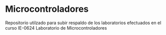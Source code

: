 # Microcontroladores
Repositorio utilzado para subir respaldo de los laboratorios efectuados en el curso IE-0624 Laboratorio de Microcontroladores

